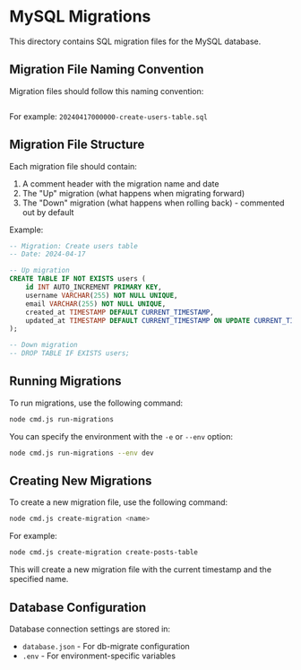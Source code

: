 # MySQL Migrations

This directory contains SQL migration files for the MySQL database.

## Migration File Naming Convention

Migration files should follow this naming convention:
```YYYYMMDDHHMMSS-description.sql
```

For example: `20240417000000-create-users-table.sql`

## Migration File Structure

Each migration file should contain:

1. A comment header with the migration name and date
2. The "Up" migration (what happens when migrating forward)
3. The "Down" migration (what happens when rolling back) - commented out by default

Example:
```sql
-- Migration: Create users table
-- Date: 2024-04-17

-- Up migration
CREATE TABLE IF NOT EXISTS users (
    id INT AUTO_INCREMENT PRIMARY KEY,
    username VARCHAR(255) NOT NULL UNIQUE,
    email VARCHAR(255) NOT NULL UNIQUE,
    created_at TIMESTAMP DEFAULT CURRENT_TIMESTAMP,
    updated_at TIMESTAMP DEFAULT CURRENT_TIMESTAMP ON UPDATE CURRENT_TIMESTAMP
);

-- Down migration
-- DROP TABLE IF EXISTS users;
```

## Running Migrations

To run migrations, use the following command:

```bash
node cmd.js run-migrations
```

You can specify the environment with the `-e` or `--env` option:

```bash
node cmd.js run-migrations --env dev
```

## Creating New Migrations

To create a new migration file, use the following command:

```bash
node cmd.js create-migration <name>
```

For example:

```bash
node cmd.js create-migration create-posts-table
```

This will create a new migration file with the current timestamp and the specified name.

## Database Configuration

Database connection settings are stored in:
- `database.json` - For db-migrate configuration
- `.env` - For environment-specific variables 